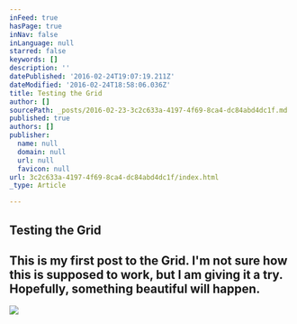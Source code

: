 ```yaml
---
inFeed: true
hasPage: true
inNav: false
inLanguage: null
starred: false
keywords: []
description: ''
datePublished: '2016-02-24T19:07:19.211Z'
dateModified: '2016-02-24T18:58:06.036Z'
title: Testing the Grid
author: []
sourcePath: _posts/2016-02-23-3c2c633a-4197-4f69-8ca4-dc84abd4dc1f.md
published: true
authors: []
publisher:
  name: null
  domain: null
  url: null
  favicon: null
url: 3c2c633a-4197-4f69-8ca4-dc84abd4dc1f/index.html
_type: Article

---
```

## Testing the Grid

## This is my first post to the Grid. I'm not sure how this is supposed to work, but I am giving it a try. Hopefully, something beautiful will happen.
![](https://the-grid-user-content.s3-us-west-2.amazonaws.com/b5961daf-4658-4505-a860-bef08efea979.jpg)